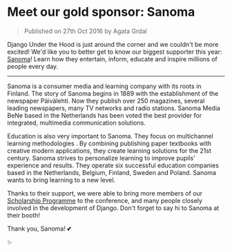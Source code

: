 # Meet our gold sponsor: Sanoma

> Published on 27th Oct 2016 by Agata Grdal

Django Under the Hood is just around the corner and we couldn't be more excited!
We'd like you to better get to know our biggest supporter this year: [Sanoma](https://www.sanoma.com/)! Learn how they entertain, inform, educate and inspire millions of people every day.

---

Sanoma is a consumer media and learning company with its roots in Finland. The story of Sanoma begins in 1889 with the establishment of the newspaper Päivälehti. Now they publish over 250 magazines, several leading newspapers, many TV networks and radio stations. Sanoma Media BeNe based in the Netherlands has been voted the best provider for integrated, multimedia communication solutions.

Education is also very important to Sanoma. They focus on multichannel learning methodologies . By combining publishing paper textbooks with creative modern applications, they create learning solutions for the 21st century. Sanoma strives to personalize learning to improve pupils’ experience and results. They operate six successful education companies based in the Netherlands, Belgium, Finland, Sweden and Poland. Sanoma wants to bring learning to a new level.

Thanks to their support, we were able to bring more members of our [Scholarship Programme](https://djangounderthehood.com/scholarship/) to the conference, and many people closely involved in the development of Django. Don't forget to say hi to Sanoma at their booth!

Thank you, Sanoma! 💕

✨
